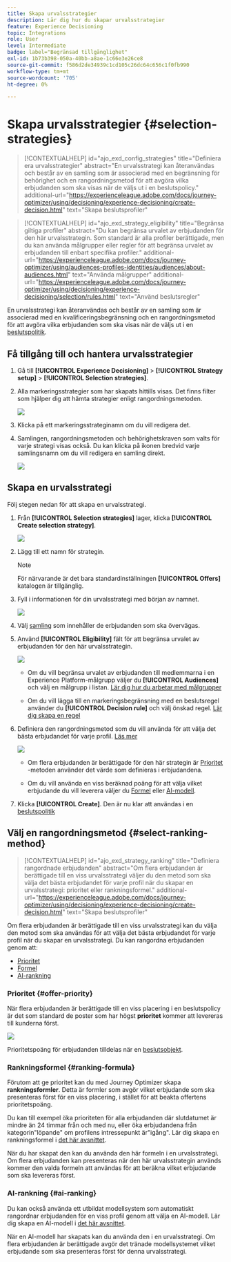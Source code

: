 ```yaml
---
title: Skapa urvalsstrategier
description: Lär dig hur du skapar urvalsstrategier
feature: Experience Decisioning
topic: Integrations
role: User
level: Intermediate
badge: label="Begränsad tillgänglighet"
exl-id: 1b73b398-050a-40bb-a8ae-1c66e3e26ce8
source-git-commit: f586d2de34939c1cd105c26dc64c656c1f0fb990
workflow-type: tm+mt
source-wordcount: '705'
ht-degree: 0%

---
```


# Skapa urvalsstrategier {#selection-strategies}

>[!CONTEXTUALHELP]
>id="ajo_exd_config_strategies"
>title="Definiera era urvalsstrategier"
>abstract="En urvalsstrategi kan återanvändas och består av en samling som är associerad med en begränsning för behörighet och en rangordningsmetod för att avgöra vilka erbjudanden som ska visas när de väljs ut i en beslutspolicy."
>additional-url="https://experienceleague.adobe.com/docs/journey-optimizer/using/decisioning/experience-decisioning/create-decision.html" text="Skapa beslutsprofiler"

>[!CONTEXTUALHELP]
>id="ajo_exd_strategy_eligibility"
>title="Begränsa giltiga profiler"
>abstract="Du kan begränsa urvalet av erbjudanden för den här urvalsstrategin. Som standard är alla profiler berättigade, men du kan använda målgrupper eller regler för att begränsa urvalet av erbjudanden till enbart specifika profiler."
>additional-url="https://experienceleague.adobe.com/docs/journey-optimizer/using/audiences-profiles-identities/audiences/about-audiences.html" text="Använda målgrupper"
>additional-url="https://experienceleague.adobe.com/docs/journey-optimizer/using/decisioning/experience-decisioning/selection/rules.html" text="Använd beslutsregler"

En urvalsstrategi kan återanvändas och består av en samling som är associerad med en kvalificeringsbegränsning och en rangordningsmetod för att avgöra vilka erbjudanden som ska visas när de väljs ut i en [beslutspolitik](create-decision.md).

## Få tillgång till och hantera urvalsstrategier

1. Gå till **[!UICONTROL Experience Decisioning]** > **[!UICONTROL Strategy setup]** > **[!UICONTROL Selection strategies]**.

1. Alla markeringsstrategier som har skapats hittills visas. Det finns filter som hjälper dig att hämta strategier enligt rangordningsmetoden.

   ![](assets/strategy-list-filters.png)

1. Klicka på ett markeringsstrateginamn om du vill redigera det.

1. Samlingen, rangordningsmetoden och behörighetskraven som valts för varje strategi visas också. Du kan klicka på ikonen bredvid varje samlingsnamn om du vill redigera en samling direkt.

   ![](assets/strategy-list-edit-collection.png)

## Skapa en urvalsstrategi

Följ stegen nedan för att skapa en urvalsstrategi.

1. Från **[!UICONTROL Selection strategies]** lager, klicka **[!UICONTROL Create selection strategy]**.

   ![](assets/strategy-create-button.png)

1. Lägg till ett namn för strategin.

   >[!NOTE]
   >
   >För närvarande är det bara standardinställningen **[!UICONTROL Offers]** katalogen är tillgänglig.

1. Fyll i informationen för din urvalsstrategi med början av namnet.

   ![](assets/strategy-create-screen.png)

1. Välj [samling](collections.md) som innehåller de erbjudanden som ska övervägas.

1. Använd **[!UICONTROL Eligibility]** fält för att begränsa urvalet av erbjudanden för den här urvalsstrategin.

   ![](assets/strategy-create-eligibility.png)

   * Om du vill begränsa urvalet av erbjudanden till medlemmarna i en Experience Platform-målgrupp väljer du **[!UICONTROL Audiences]** och välj en målgrupp i listan. [Lär dig hur du arbetar med målgrupper](../audience/about-audiences.md)

   * Om du vill lägga till en markeringsbegränsning med en beslutsregel använder du **[!UICONTROL Decision rule]** och välj önskad regel. [Lär dig skapa en regel](rules.md)

1. Definiera den rangordningsmetod som du vill använda för att välja det bästa erbjudandet för varje profil. [Läs mer](#select-ranking-method)

   ![](assets/strategy-create-ranking.png)

   * Om flera erbjudanden är berättigade för den här strategin är [Prioritet](#offer-priority) -metoden använder det värde som definieras i erbjudandena.

   * Om du vill använda en viss beräknad poäng för att välja vilket erbjudande du vill leverera väljer du [Formel](#ranking-formula) eller [AI-modell](#ai-ranking).

1. Klicka **[!UICONTROL Create]**. Den är nu klar att användas i en [beslutspolitik](create-decision.md)

## Välj en rangordningsmetod {#select-ranking-method}

>[!CONTEXTUALHELP]
>id="ajo_exd_strategy_ranking"
>title="Definiera rangordnade erbjudanden"
>abstract="Om flera erbjudanden är berättigade till en viss urvalsstrategi väljer du den metod som ska välja det bästa erbjudandet för varje profil när du skapar en urvalsstrategi: prioritet eller rankningsformel."
>additional-url="https://experienceleague.adobe.com/docs/journey-optimizer/using/decisioning/experience-decisioning/create-decision.html" text="Skapa beslutsprofiler"

Om flera erbjudanden är berättigade till en viss urvalsstrategi kan du välja den metod som ska användas för att välja det bästa erbjudandet för varje profil när du skapar en urvalsstrategi. Du kan rangordna erbjudanden genom att:

* [Prioritet](#offer-priority)
* [Formel](#ranking-formula)
* [AI-rankning](#ai-ranking)

### Prioritet {#offer-priority}

När flera erbjudanden är berättigade till en viss placering i en beslutspolicy är det som standard de poster som har högst **prioritet** kommer att levereras till kunderna först.

![](assets/item-priority.png)

Prioritetspoäng för erbjudanden tilldelas när en [beslutsobjekt](items.md).

### Rankningsformel {#ranking-formula}

Förutom att ge prioritet kan du med Journey Optimizer skapa **rankningsformler**. Detta är formler som avgör vilket erbjudande som ska presenteras först för en viss placering, i stället för att beakta offertens prioritetspoäng.

Du kan till exempel öka prioriteten för alla erbjudanden där slutdatumet är mindre än 24 timmar från och med nu, eller öka erbjudandena från kategorin&quot;löpande&quot; om profilens intressepunkt är&quot;igång&quot;. Lär dig skapa en rankningsformel i [det här avsnittet](ranking.md).

När du har skapat den kan du använda den här formeln i en urvalsstrategi. Om flera erbjudanden kan presenteras när den här urvalsstrategin används kommer den valda formeln att användas för att beräkna vilket erbjudande som ska levereras först.

### AI-rankning {#ai-ranking}

Du kan också använda ett utbildat modellsystem som automatiskt rangordnar erbjudanden för en viss profil genom att välja en AI-modell. Lär dig skapa en AI-modell i [det här avsnittet](ranking.md).

När en AI-modell har skapats kan du använda den i en urvalsstrategi. Om flera erbjudanden är berättigade avgör det tränade modellsystemet vilket erbjudande som ska presenteras först för denna urvalsstrategi.
